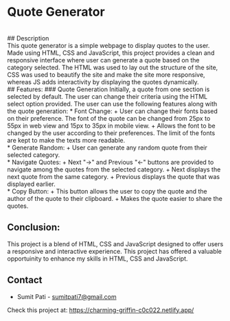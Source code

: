 # Quote Generator

<br>
## Description
<br>
This quote generator is a simple webpage to display quotes to the user. Made using HTML, CSS and JavaScript, this project provides a clean and responsive interface where user can generate a quote based on the category selected. The HTML was used to lay out the structure of the site, CSS was used to beautify the site and make the site more responsive, whereas JS adds interactivity by displaying the quotes dynamically.
<br>
## Features:
### Quote Generation
Initially, a quote from one section is selected by default. The user can change their criteria using the HTML select option provided. The user can use the following features along with the quote generation:
* Font Change: + User can change their fonts based on their preference. The font of the quote can be changed from 25px to 55px in web view and 15px to 35px in mobile view. + Allows the font to be changed by the user according to their preferences. The limit of the fonts are kept to make the texts more readable.
<br>
* Generate Random: + User can generate any random quote from their selected category.
<br>
* Navigate Quotes: + Next "->" and Previous "<-" buttons are provided to navigate among the quotes from the selected category. + Next displays the next quote from the same category. + Previous displays the quote that was displayed earlier.
<br>
* Copy Button: + This button allows the user to copy the quote and the author of the quote to their clipboard. + Makes the quote easier to share the quotes.

## Conclusion:

This project is a blend of HTML, CSS and JavaScript designed to offer users a responsive and interactive experience. This project has offered a valuable opportuinity to enhance my skills in HTML, CSS and JavaScript.

## Contact

- Sumit Pati - sumitpati7@gmail.com

Check this project at: https://charming-griffin-c0c022.netlify.app/
